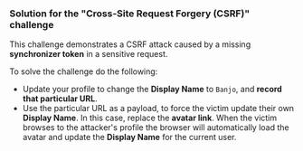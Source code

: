 ### Solution for the "Cross-Site Request Forgery (CSRF)" challenge

This challenge demonstrates a CSRF attack caused by a missing **synchronizer token** in a sensitive request.

To solve the challenge do the following:

* Update your profile to change the **Display Name** to `Banjo`, and **record that particular URL**.
* Use the particular URL as a payload, to force the victim update their own **Display Name**. In this case, replace the **avatar link**.
When the victim browses to the attacker's profile the browser will automatically load the avatar and update the **Display Name** for the current user. 